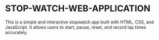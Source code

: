 # STOP-WATCH-WEB-APPLICATION
This is a simple and interactive stopwatch app built with HTML, CSS, and JavaScript. It allows users to start, pause, reset, and record lap times accurately.
